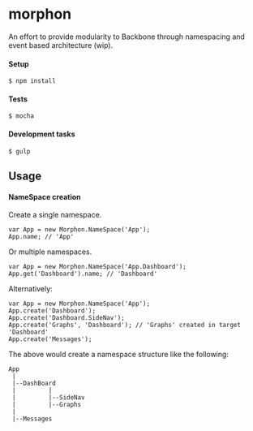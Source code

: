 morphon
=======

An effort to provide modularity to Backbone through namespacing and event based architecture (wip).

#### Setup

    $ npm install

#### Tests

    $ mocha

#### Development tasks

    $ gulp

## Usage
#### NameSpace creation

Create a single namespace.

    var App = new Morphon.NameSpace('App');
    App.name; // 'App'

Or multiple namespaces.

    var App = new Morphon.NameSpace('App.Dashboard');
    App.get('Dashboard').name; // 'Dashboard'

Alternatively:

    var App = new Morphon.NameSpace('App');
    App.create('Dashboard');
    App.create('Dashboard.SideNav');
    App.create('Graphs', 'Dashboard'); // 'Graphs' created in target 'Dashboard'
    App.create('Messages');

The above would create a namespace structure like the following:

    App
     |
     |--DashBoard
     |         |
     |         |--SideNav
     |         |--Graphs
     |
     |--Messages